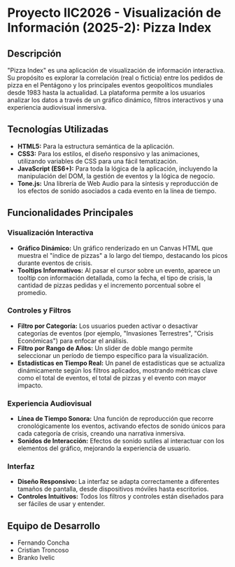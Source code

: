 # Proyecto IIC2026 - Visualización de Información (2025-2): Pizza Index


## Descripción

"Pizza Index" es una aplicación de visualización de información interactiva. Su propósito es explorar la correlación (real o ficticia) entre los pedidos de pizza en el Pentágono y los principales eventos geopolíticos mundiales desde 1983 hasta la actualidad. La plataforma permite a los usuarios analizar los datos a través de un gráfico dinámico, filtros interactivos y una experiencia audiovisual inmersiva.


## Tecnologías Utilizadas

* **HTML5:** Para la estructura semántica de la aplicación.
* **CSS3:** Para los estilos, el diseño responsivo y las animaciones, utilizando variables de CSS para una fácil tematización.
* **JavaScript (ES6+):** Para toda la lógica de la aplicación, incluyendo la manipulación del DOM, la gestión de eventos y la lógica de negocio.
* **Tone.js:** Una librería de Web Audio para la síntesis y reproducción de los efectos de sonido asociados a cada evento en la línea de tiempo.

## Funcionalidades Principales

### Visualización Interactiva

* **Gráfico Dinámico:** Un gráfico renderizado en un Canvas HTML que muestra el "índice de pizzas" a lo largo del tiempo, destacando los picos durante eventos de crisis.
* **Tooltips Informativos:** Al pasar el cursor sobre un evento, aparece un tooltip con información detallada, como la fecha, el tipo de crisis, la cantidad de pizzas pedidas y el incremento porcentual sobre el promedio.

### Controles y Filtros

* **Filtro por Categoría:** Los usuarios pueden activar o desactivar categorías de eventos (por ejemplo, "Invasiones Terrestres", "Crisis Económicas") para enfocar el análisis.
* **Filtro por Rango de Años:** Un slider de doble mango permite seleccionar un período de tiempo específico para la visualización.
* **Estadísticas en Tiempo Real:** Un panel de estadísticas que se actualiza dinámicamente según los filtros aplicados, mostrando métricas clave como el total de eventos, el total de pizzas y el evento con mayor impacto.

### Experiencia Audiovisual

* **Línea de Tiempo Sonora:** Una función de reproducción que recorre cronológicamente los eventos, activando efectos de sonido únicos para cada categoría de crisis, creando una narrativa inmersiva.
* **Sonidos de Interacción:** Efectos de sonido sutiles al interactuar con los elementos del gráfico, mejorando la experiencia de usuario.

### Interfaz

* **Diseño Responsivo:** La interfaz se adapta correctamente a diferentes tamaños de pantalla, desde dispositivos móviles hasta escritorios.
* **Controles Intuitivos:** Todos los filtros y controles están diseñados para ser fáciles de usar y entender.


## Equipo de Desarrollo

* Fernando Concha
* Cristian Troncoso
* Branko Ivelic
